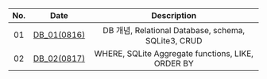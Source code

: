 |No.| Date | Description |
|:--:|:--:|:--:|
|01|[DB_01(0816)](01/DB_220816.md)| DB 개념, Relational Database, schema, SQLite3, CRUD |
|02|[DB_02(0817)](02/DB_220817.md)| WHERE, SQLite Aggregate functions, LIKE, ORDER BY |
